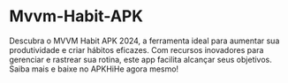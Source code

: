 # Mvvm-Habit-APK
Descubra o MVVM Habit APK 2024, a ferramenta ideal para aumentar sua produtividade e criar hábitos eficazes. Com recursos inovadores para gerenciar e rastrear sua rotina, este app facilita alcançar seus objetivos. Saiba mais e baixe no APKHiHe agora mesmo!
